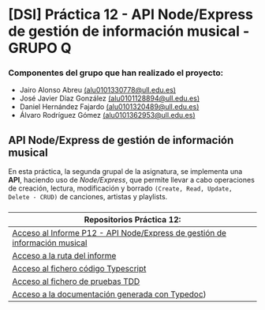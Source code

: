 # [DSI] Práctica 12 - API Node/Express de gestión de información musical - GRUPO Q

### Componentes del grupo que han realizado el proyecto:
- Jairo Alonso Abreu [(alu0101330778@ull.edu.es)](alu0101330778@ull.edu.es)
- José Javier Díaz González [(alu0101128894@ull.edu.es)](alu0101128894@ull.edu.es)
- Daniel Hernández Fajardo [(alu0101320489@ull.edu.es)](alu0101320489@ull.edu.es)
- Álvaro Rodríguez Gómez [(alu0101362953@ull.edu.es)](alu0101362953@ull.edu.es)

## API Node/Express de gestión de información musical

En esta práctica, la segunda grupal de la asignatura, se implementa una **API**, haciendo uso de *Node/Express*, que permite llevar a cabo operaciones de creación, lectura, modificación y borrado `(Create, Read, Update, Delete - CRUD)` de canciones, artistas y playlists.

###
| **Repositorios Práctica 12:** |
| --- |
| [Acceso al Informe P12 -  API Node/Express de gestión de información musical]() |
| [Acceso a la ruta del informe]() |
| [Acceso al fichero código Typescript]() |
| [Acceso al fichero de pruebas TDD]() |
| [Acceso a la documentación generada con Typedoc]()) |